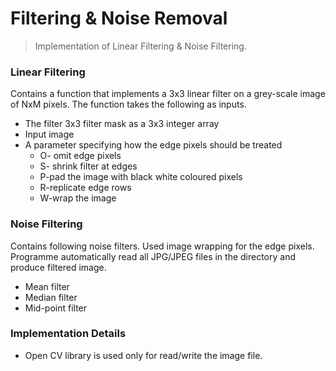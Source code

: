 # Filtering & Noise Removal
> Implementation of Linear Filtering &amp; Noise Filtering.

### Linear Filtering
Contains a function that implements a 3x3 linear filter on a grey-scale image of NxM pixels. The function takes the following as inputs.
* The filter 3x3 filter mask as a 3x3 integer array
* Input image
* A parameter specifying how the edge pixels should be treated
  * O- omit edge pixels
  * S- shrink filter at edges
  * P-pad the image with black white coloured pixels
  * R-replicate edge rows
  * W-wrap the image

### Noise Filtering
Contains following noise filters. Used image wrapping for the edge pixels. Programme automatically read all JPG/JPEG files in the directory and produce filtered image.
* Mean filter
* Median filter
* Mid-point filter
 
### Implementation Details
* Open CV library is used only for read/write the image file.
